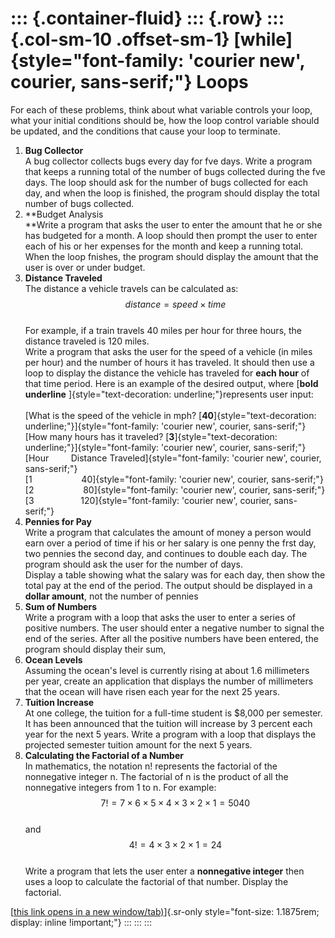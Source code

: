 ::: {.container-fluid}
::: {.row}
::: {.col-sm-10 .offset-sm-1}
[while]{style="font-family: 'courier new', courier, sans-serif;"} Loops
=======================================================================

For each of these problems, think about what variable controls your
loop, what your initial conditions should be, how the loop control
variable should be updated, and the conditions that cause your loop to
terminate.

1.  **Bug Collector**\
    A bug collector collects bugs every day for fve days. Write a
    program that keeps a running total of the number of bugs collected
    during the fve days. The loop should ask for the number of bugs
    collected for each day, and when the loop is finished, the program
    should display the total number of bugs collected.
2.  **Budget Analysis\
    **Write a program that asks the user to enter the amount that he or
    she has budgeted for a month. A loop should then prompt the user to
    enter each of his or her expenses for the month and keep a running
    total. When the loop fnishes, the program should display the amount
    that the user is over or under budget.
3.  **Distance Traveled**\
    The distance a vehicle travels can be calculated as:\
    $$distance = speed \times time$$\
    For example, if a train travels 40 miles per hour for three hours,
    the distance traveled is 120 miles.\
    Write a program that asks the user for the speed of a vehicle (in
    miles per hour) and the number of hours it has traveled. It should
    then use a loop to display the distance the vehicle has traveled for
    **each hour** of that time period. Here is an example of the desired
    output, where [**bold underline**
    ]{style="text-decoration: underline;"}represents user input:\
    \
    [What is the speed of the vehicle in mph?
    [**40**]{style="text-decoration: underline;"}]{style="font-family: 'courier new', courier, sans-serif;"}\
    [How many hours has it traveled?
    [**3**]{style="text-decoration: underline;"}]{style="font-family: 'courier new', courier, sans-serif;"}\
    [Hour         Distance
    Traveled]{style="font-family: 'courier new', courier, sans-serif;"}\
    [1                  
     40]{style="font-family: 'courier new', courier, sans-serif;"}\
    [2                  
     80]{style="font-family: 'courier new', courier, sans-serif;"}\
    [3                  
    120]{style="font-family: 'courier new', courier, sans-serif;"}
4.  **Pennies for Pay**\
    Write a program that calculates the amount of money a person would
    earn over a period of time if his or her salary is one penny the
    frst day, two pennies the second day, and continues to double each
    day. The program should ask the user for the number of days.\
    Display a table showing what the salary was for each day, then show
    the total pay at the end of the period. The output should be
    displayed in a **dollar amount**, not the number of pennies
5.  **Sum of Numbers**\
    Write a program with a loop that asks the user to enter a series of
    positive numbers. The user should enter a negative number to signal
    the end of the series. After all the positive numbers have been
    entered, the program should display their sum,
6.  **Ocean Levels**\
    Assuming the ocean's level is currently rising at about 1.6
    millimeters per year, create an application that displays the number
    of millimeters that the ocean will have risen each year for the next
    25 years.
7.  **Tuition Increase**\
    At one college, the tuition for a full-time student is \$8,000 per
    semester. It has been announced that the tuition will increase by 3
    percent each year for the next 5 years. Write a program with a loop
    that displays the projected semester tuition amount for the next 5
    years.
8.  **Calculating the Factorial of a Number**\
    In mathematics, the notation n! represents the factorial of the
    nonnegative integer n. The factorial of n is the product of all the
    nonnegative integers from 1 to n. For example:\
    $$7! = 7 \times 6 \times 5 \times 4 \times 3 \times 2 \times 1 = 5040$$\
    and\
    $$4! = 4 \times 3 \times 2 \times 1 = 24$$\
    Write a program that lets the user enter a **nonnegative integer**
    then uses a loop to calculate the factorial of that number. Display
    the factorial.

[[this link opens in a new
window/tab)](https://documentation.brightspace.com/EN/le/html_editor/instructor/html_editor_intro.htm?tocpath=Instructors%7CSet%20up%20and%20deliver%20a%20course%7CCreate%20course%20content%7CFormat%20HTML%20course%20content%7C_____0)]{.sr-only
style="font-size: 1.1875rem; display: inline !important;"}
:::
:::
:::
